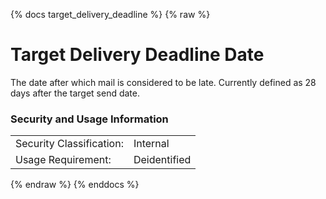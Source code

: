 {% docs target_delivery_deadline %}
{% raw %}

# Target Delivery Deadline Date

The date after which mail is considered to be late.  Currently defined as 28 days after the target send date.

### Security and Usage Information
|    |    |
|---|---|
|Security Classification:| Internal |
|Usage Requirement:| Deidentified |

{% endraw %}
{% enddocs %}
